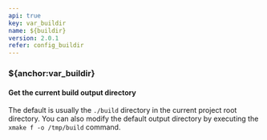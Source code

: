 ```yaml
---
api: true
key: var_buildir
name: ${buildir}
version: 2.0.1
refer: config_buildir
---
```


### ${anchor:var_buildir}

#### Get the current build output directory

The default is usually the `./build` directory in the current project root directory. You can also modify the default output directory by executing the `xmake f -o /tmp/build` command.

